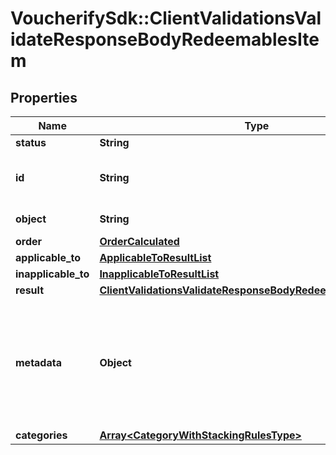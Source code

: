 # VoucherifySdk::ClientValidationsValidateResponseBodyRedeemablesItem

## Properties

| Name | Type | Description | Notes |
| ---- | ---- | ----------- | ----- |
| **status** | **String** |  | [optional] |
| **id** | **String** | Redeemable ID, i.e. the voucher code. | [optional] |
| **object** | **String** | Redeemable&#39;s object type. | [optional] |
| **order** | [**OrderCalculated**](OrderCalculated.md) |  | [optional] |
| **applicable_to** | [**ApplicableToResultList**](ApplicableToResultList.md) |  | [optional] |
| **inapplicable_to** | [**InapplicableToResultList**](InapplicableToResultList.md) |  | [optional] |
| **result** | [**ClientValidationsValidateResponseBodyRedeemablesItemResult**](ClientValidationsValidateResponseBodyRedeemablesItemResult.md) |  | [optional] |
| **metadata** | **Object** | The metadata object stores all custom attributes in the form of key/value pairs assigned to the redeemable. | [optional] |
| **categories** | [**Array&lt;CategoryWithStackingRulesType&gt;**](CategoryWithStackingRulesType.md) |  | [optional] |

